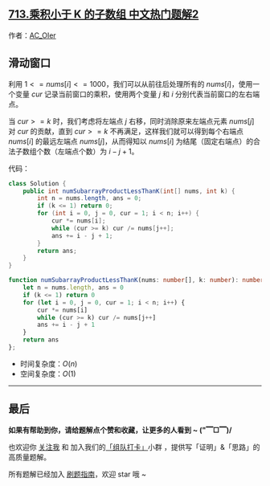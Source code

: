 ## [713.乘积小于 K 的子数组 中文热门题解2](https://leetcode.cn/problems/subarray-product-less-than-k/solutions/100000/by-ac_oier-3w08)

作者：[AC_OIer](https://leetcode.cn/u/AC_OIer)

## 滑动窗口

利用 $1 <= nums[i] <= 1000$，我们可以从前往后处理所有的 $nums[i]$，使用一个变量 $cur$ 记录当前窗口的乘积，使用两个变量 $j$ 和 $i$ 分别代表当前窗口的左右端点。

当 $cur >= k$ 时，我们考虑将左端点 $j$ 右移，同时消除原来左端点元素 $nums[j]$ 对 $cur$ 的贡献，直到 $cur >= k$ 不再满足，这样我们就可以得到每个右端点 $nums[i]$ 的最远左端点 $nums[j]$，从而得知以 $nums[i]$ 为结尾（固定右端点）的合法子数组个数（左端点个数）为 $i - j + 1$。

代码：
```Java []
class Solution {
    public int numSubarrayProductLessThanK(int[] nums, int k) {
        int n = nums.length, ans = 0;
        if (k <= 1) return 0;
        for (int i = 0, j = 0, cur = 1; i < n; i++) {
            cur *= nums[i];
            while (cur >= k) cur /= nums[j++];
            ans += i - j + 1;
        }
        return ans;
    }
}
```
```TypeScript []
function numSubarrayProductLessThanK(nums: number[], k: number): number {
    let n = nums.length, ans = 0
    if (k <= 1) return 0
    for (let i = 0, j = 0, cur = 1; i < n; i++) {
        cur *= nums[i]
        while (cur >= k) cur /= nums[j++]
        ans += i - j + 1
    }
    return ans
};
```
* 时间复杂度：$O(n)$
* 空间复杂度：$O(1)$

---

## 最后

**如果有帮助到你，请给题解点个赞和收藏，让更多的人看到 ~ ("▔□▔)/**

也欢迎你 [关注我](https://oscimg.oschina.net/oscnet/up-19688dc1af05cf8bdea43b2a863038ab9e5.png) 和 加入我们的[「组队打卡」](https://leetcode-cn.com/u/ac_oier/)小群 ，提供写「证明」&「思路」的高质量题解。

所有题解已经加入 [刷题指南](https://github.com/SharingSource/LogicStack-LeetCode/wiki)，欢迎 star 哦 ~